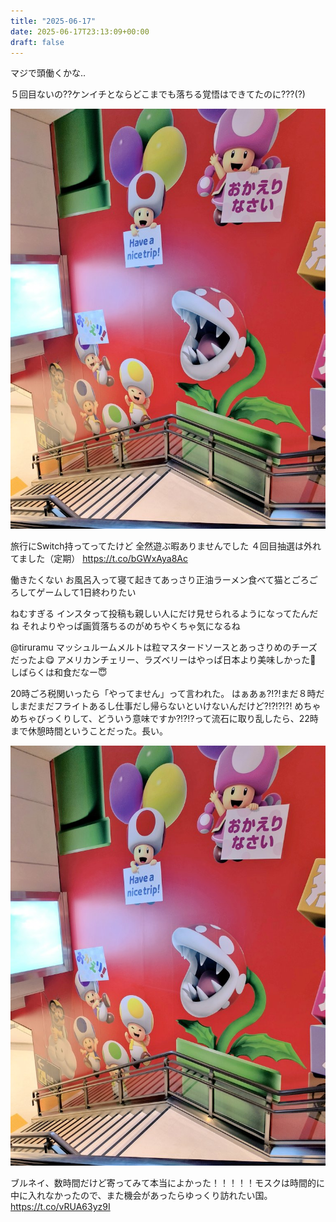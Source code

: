 ```yaml
---
title: "2025-06-17"
date: 2025-06-17T23:13:09+00:00
draft: false
---
```



マジで頭働くかな‥


５回目ないの??ケンイチとならどこまでも落ちる覚悟はできてたのに???(?)

![17_1.jpg](images/17_1.jpg)

旅行にSwitch持ってってたけど
全然遊ぶ暇ありませんでした
４回目抽選は外れてました（定期） https://t.co/bGWxAya8Ac


働きたくない
お風呂入って寝て起きてあっさり正油ラーメン食べて猫とごろごろしてゲームして1日終わりたい


ねむすぎる
インスタって投稿も親しい人にだけ見せられるようになってたんだね
それよりやっぱ画質落ちるのがめちやくちゃ気になるね


@tiruramu マッシュルームメルトは粒マスタードソースとあっさりめのチーズだったよ😋
アメリカンチェリー、ラズベリーはやっぱ日本より美味しかった🥹
しばらくは和食だなー😇


20時ごろ税関いったら「やってません」って言われた。
はぁあぁ?!?!まだ８時だしまだまだフライトあるし仕事だし帰らないといけないんだけど?!?!?!?!
めちゃめちゃびっくりして、どういう意味ですか?!?!?って流石に取り乱したら、22時まで休憩時間ということだった。長い。

![17_1.jpg](images/17_1.jpg)

ブルネイ、数時間だけど寄ってみて本当によかった！！！！！モスクは時間的に中に入れなかったので、また機会があったらゆっくり訪れたい国。 https://t.co/vRUA63yz9I

